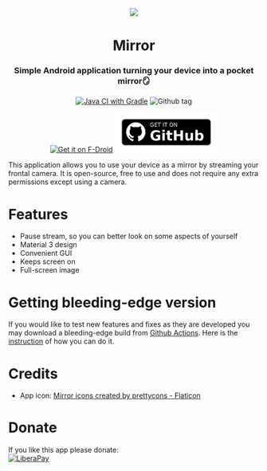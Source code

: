 <div align="center">

<img src="https://github.com/Andrewerr/Mirror/blob/main/fastlane/images/icon.png" height="200">

# Mirror

### Simple Android application turning your device into a pocket mirror🪞

[![Java CI with Gradle](https://github.com/Andrewerr/Mirror/actions/workflows/gradle.yml/badge.svg)](https://github.com/Andrewerr/Mirror/actions/workflows/gradle.yml)
![Github tag](https://img.shields.io/github/v/tag/Andrewerr/Mirror?logo=github)

[<img src="https://fdroid.gitlab.io/artwork/badge/get-it-on.png"
     alt="Get it on F-Droid"
     height="80">](https://f-droid.org/packages/com.polar.mirror/)
[<img src="https://raw.githubusercontent.com/deckerst/common/main/assets/get-it-on-github.png"
     alt="Get it on Github"
     height="80">](https://github.com/Andrewerr/Mirror/releases)

</div>

This application allows you to use your device as a mirror by streaming your frontal camera. It is open-source, free to use and does not require any extra permissions except 
using a camera.


# Features
* Pause stream, so you can better look on some aspects of yourself
* Material 3 design
* Convenient GUI
* Keeps screen on
* Full-screen image

# Getting bleeding-edge version
If you would like to test new features and fixes as they are developed you may download a bleeding-edge build from [Github Actions](https://github.com/Andrewerr/Mirror/actions). Here is the [instruction](https://docs.github.com/en/actions/managing-workflow-runs/downloading-workflow-artifacts) of how you can do it. 

# Credits
* App icon: <a href="https://www.flaticon.com/free-icons/mirror" title="mirror icons">Mirror icons created by prettycons - Flaticon</a>

# Donate
If you like this app please donate:<br>
[![LiberaPay](https://liberapay.com/assets/widgets/donate.svg)](https://liberapay.com/Andrewerr/donate)

